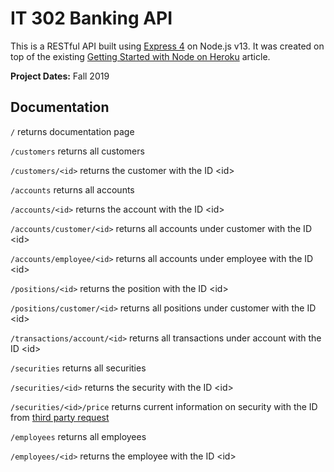 # IT 302 Banking API

This is a RESTful API built using [Express 4](http://expressjs.com/) on Node.js v13. It was created on top of the existing [Getting Started with Node on Heroku](https://devcenter.heroku.com/articles/getting-started-with-nodejs) article.

**Project Dates:** Fall 2019

## Documentation

`/` returns documentation page

`/customers` returns all customers

`/customers/<id>` returns the customer with the ID \<id\>

`/accounts` returns all accounts

`/accounts/<id>` returns the account with the ID \<id\>

`/accounts/customer/<id>` returns all accounts under customer with the ID \<id\>

`/accounts/employee/<id>` returns all accounts under employee with the ID \<id\>

`/positions/<id>` returns the position with the ID \<id\>

`/positions/customer/<id>` returns all positions under customer with the ID \<id\>

`/transactions/account/<id>` returns all transactions under account with the ID \<id\>

`/securities` returns all securities

`/securities/<id>` returns the security with the ID \<id\>

`/securities/<id>/price` returns current information on security with the ID from [third party request](https://worldtradingdata.com)

`/employees` returns all employees

`/employees/<id>` returns the employee with the ID \<id\>
